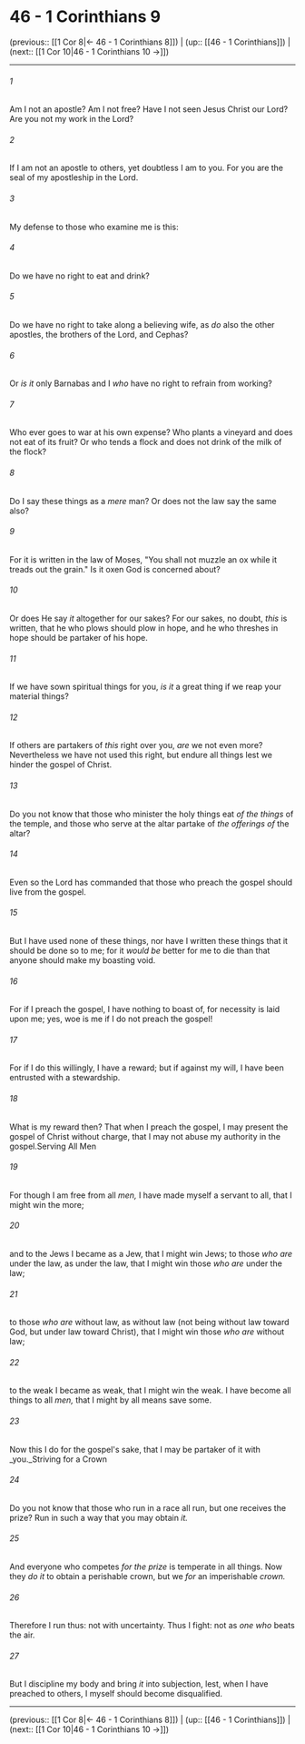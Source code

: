 # 46 - 1 Corinthians 9

(previous:: [[1 Cor 8|← 46 - 1 Corinthians 8]]) | (up:: [[46 - 1 Corinthians]]) | (next:: [[1 Cor 10|46 - 1 Corinthians 10 →]])

***


###### 1 
Am I not an apostle? Am I not free? Have I not seen Jesus Christ our Lord? Are you not my work in the Lord? 

###### 2 
If I am not an apostle to others, yet doubtless I am to you. For you are the seal of my apostleship in the Lord. 

###### 3 
My defense to those who examine me is this: 

###### 4 
Do we have no right to eat and drink? 

###### 5 
Do we have no right to take along a believing wife, as _do_ also the other apostles, the brothers of the Lord, and Cephas? 

###### 6 
Or _is it_ only Barnabas and I _who_ have no right to refrain from working? 

###### 7 
Who ever goes to war at his own expense? Who plants a vineyard and does not eat of its fruit? Or who tends a flock and does not drink of the milk of the flock? 

###### 8 
Do I say these things as a _mere_ man? Or does not the law say the same also? 

###### 9 
For it is written in the law of Moses, "You shall not muzzle an ox while it treads out the grain." Is it oxen God is concerned about? 

###### 10 
Or does He say _it_ altogether for our sakes? For our sakes, no doubt, _this_ is written, that he who plows should plow in hope, and he who threshes in hope should be partaker of his hope. 

###### 11 
If we have sown spiritual things for you, _is it_ a great thing if we reap your material things? 

###### 12 
If others are partakers of _this_ right over you, _are_ we not even more? Nevertheless we have not used this right, but endure all things lest we hinder the gospel of Christ. 

###### 13 
Do you not know that those who minister the holy things eat _of the things_ of the temple, and those who serve at the altar partake of _the offerings of_ the altar? 

###### 14 
Even so the Lord has commanded that those who preach the gospel should live from the gospel. 

###### 15 
But I have used none of these things, nor have I written these things that it should be done so to me; for it _would be_ better for me to die than that anyone should make my boasting void. 

###### 16 
For if I preach the gospel, I have nothing to boast of, for necessity is laid upon me; yes, woe is me if I do not preach the gospel! 

###### 17 
For if I do this willingly, I have a reward; but if against my will, I have been entrusted with a stewardship. 

###### 18 
What is my reward then? That when I preach the gospel, I may present the gospel of Christ without charge, that I may not abuse my authority in the gospel.Serving All Men 

###### 19 
For though I am free from all _men,_ I have made myself a servant to all, that I might win the more; 

###### 20 
and to the Jews I became as a Jew, that I might win Jews; to those _who are_ under the law, as under the law, that I might win those _who are_ under the law; 

###### 21 
to those _who are_ without law, as without law (not being without law toward God, but under law toward Christ), that I might win those _who are_ without law; 

###### 22 
to the weak I became as weak, that I might win the weak. I have become all things to all _men,_ that I might by all means save some. 

###### 23 
Now this I do for the gospel's sake, that I may be partaker of it with _you._Striving for a Crown 

###### 24 
Do you not know that those who run in a race all run, but one receives the prize? Run in such a way that you may obtain _it._ 

###### 25 
And everyone who competes _for the prize_ is temperate in all things. Now they _do it_ to obtain a perishable crown, but we _for_ an imperishable _crown._ 

###### 26 
Therefore I run thus: not with uncertainty. Thus I fight: not as _one who_ beats the air. 

###### 27 
But I discipline my body and bring _it_ into subjection, lest, when I have preached to others, I myself should become disqualified.

***

(previous:: [[1 Cor 8|← 46 - 1 Corinthians 8]]) | (up:: [[46 - 1 Corinthians]]) | (next:: [[1 Cor 10|46 - 1 Corinthians 10 →]])
